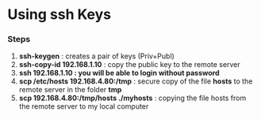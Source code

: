 # Using ssh Keys



### Steps

1. **ssh-keygen** : creates a pair of keys (Priv+Publ)
2. **ssh-copy-id 192.168.1.10** : copy the public key to the remote server
3. **ssh 192.168.1.10 : you will be able to login without password**
4. **scp /etc/hosts 192.168.4.80:/tmp** : secure copy of the file **hosts** to the remote server in the folder **tmp**
5. **scp 192.168.4.80:/tmp/hosts ./myhosts** :   copying the file hosts from the remote server to my local computer

